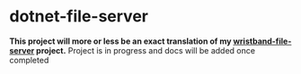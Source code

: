 # dotnet-file-server

**This project will more or less be an exact translation of my [wristband-file-server](https://github.com/Downeys/wristband-file-server) project.**
Project is in progress and docs will be added once completed

